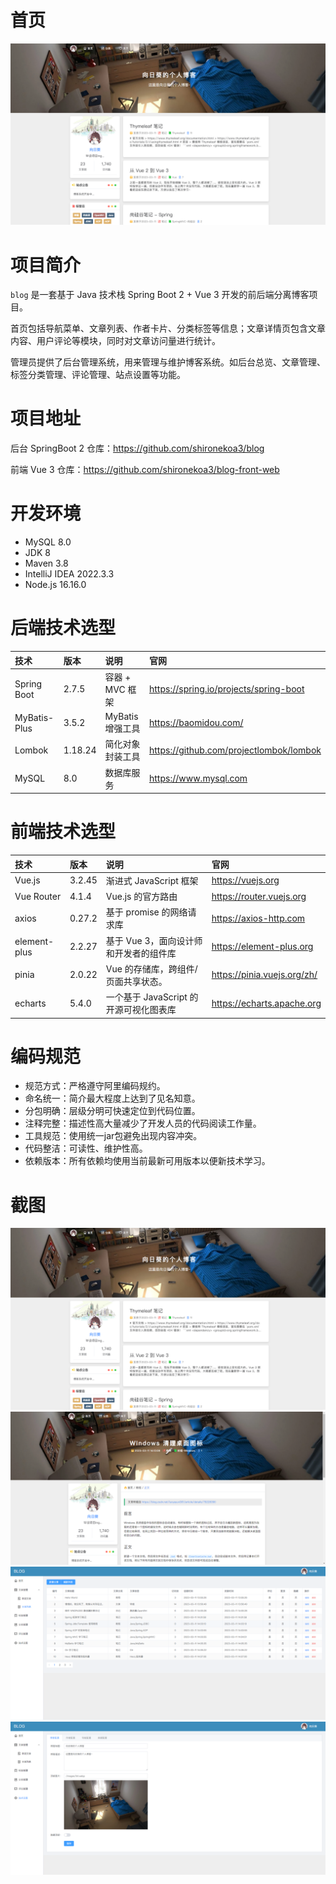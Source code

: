 # 首页

![](/doc/images/1.png)

# 项目简介
`blog` 是一套基于 Java 技术栈 Spring Boot 2 + Vue 3 开发的前后端分离博客项目。 

首页包括导航菜单、文章列表、作者卡片、分类标签等信息；文章详情页包含文章内容、用户评论等模块，同时对文章访问量进行统计。

管理员提供了后台管理系统，用来管理与维护博客系统。如后台总览、文章管理、标签分类管理、评论管理、站点设置等功能。

# 项目地址

后台 SpringBoot 2 仓库：https://github.com/shironekoa3/blog

前端 Vue 3 仓库：https://github.com/shironekoa3/blog-front-web


# 开发环境

+ MySQL 8.0
+ JDK 8
+ Maven 3.8
+ IntelliJ IDEA 2022.3.3
+ Node.js 16.16.0

# 后端技术选型

| 技术         | 版本    | 说明             | 官网                                    |
| :----------- | :------ | :--------------- | :-------------------------------------- |
| Spring Boot  | 2.7.5   | 容器 + MVC 框架  | https://spring.io/projects/spring-boot  |
| MyBatis-Plus | 3.5.2   | MyBatis 增强工具 | https://baomidou.com/                   |
| Lombok       | 1.18.24 | 简化对象封装工具 | https://github.com/projectlombok/lombok |
| MySQL        | 8.0     | 数据库服务       | https://www.mysql.com                   |

# 前端技术选型

| 技术         | 版本   | 说明                                   | 官网                        |
| :----------- | :----- | :------------------------------------- | :-------------------------- |
| Vue.js       | 3.2.45 | 渐进式 JavaScript 框架                 | https://vuejs.org           |
| Vue Router   | 4.1.4  | Vue.js 的官方路由                      | https://router.vuejs.org    |
| axios        | 0.27.2 | 基于 promise 的网络请求库              | https://axios-http.com      |
| element-plus | 2.2.27 | 基于 Vue 3，面向设计师和开发者的组件库 | https://element-plus.org    |
| pinia        | 2.0.22 | Vue 的存储库，跨组件/页面共享状态。    | https://pinia.vuejs.org/zh/ |
| echarts      | 5.4.0  | 一个基于 JavaScript 的开源可视化图表库 | https://echarts.apache.org  |

# 编码规范

+ 规范方式：严格遵守阿里编码规约。
+ 命名统一：简介最大程度上达到了见名知意。
+ 分包明确：层级分明可快速定位到代码位置。
+ 注释完整：描述性高大量减少了开发人员的代码阅读工作量。
+ 工具规范：使用统一jar包避免出现内容冲突。
+ 代码整洁：可读性、维护性高。
+ 依赖版本：所有依赖均使用当前最新可用版本以便新技术学习。

# 截图

![](/doc/images/1.png)
![](/doc/images/2.png)
![](/doc/images/3.png)
![](/doc/images/4.png)